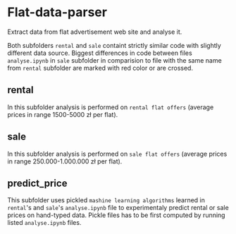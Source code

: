 # Flat-data-parser
Extract data from flat advertisement web site and analyse it.

Both subfolders `rental` and `sale` containt strictly similar code with slightly different data source. Biggest differences in code between files `analyse.ipynb` in `sale` subfolder in comparision to file with the same name from `rental` subfolder are marked with red color or are crossed.

## rental
In this subfolder analysis is performed on `rental flat offers` (average prices in range 1500-5000 zł per flat).

## sale
In this subfolder analysis is performed on `sale flat offers` (average prices in range 250.000-1.000.000 zł per flat).

## predict_price
This subfolder uses pickled `mashine learning algorithms` learned in `rental`'s and `sale`'s `analyse.ipynb` file to experimentaly predict rental or sale prices on hand-typed data. Pickle files has to be first computed by running listed `analyse.ipynb` files.
